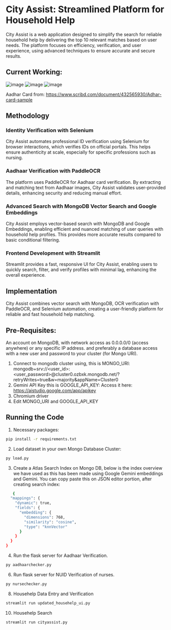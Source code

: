# City Assist: Streamlined Platform for Household Help

City Assist is a web application designed to simplify the search for reliable household help by delivering the top 10 relevant matches based on user needs. The platform focuses on efficiency, verification, and user experience, using advanced techniques to ensure accurate and secure results.
## Current Working:
![image](https://github.com/user-attachments/assets/351e72cd-162c-4463-9e56-7668b2b436d3)
![image](https://github.com/user-attachments/assets/024bebfc-3d43-41e7-87fc-a65f7da8c1b9)
![image](https://github.com/user-attachments/assets/0ff46743-4f4e-4e14-8f52-aa81b2eb53ed)

Aadhar Card from: https://www.scribd.com/document/432565930/Adhar-card-sample 
## Methodology

### Identity Verification with Selenium
City Assist automates professional ID verification using Selenium for browser interactions, which verifies IDs on official portals. This helps ensure authenticity at scale, especially for specific professions such as nursing.

### Aadhaar Verification with PaddleOCR
The platform uses PaddleOCR for Aadhaar card verification. By extracting and matching text from Aadhaar images, City Assist validates user-provided details, enhancing security and reducing manual effort.

### Advanced Search with MongoDB Vector Search and Google Embeddings
City Assist employs vector-based search with MongoDB and Google Embeddings, enabling efficient and nuanced matching of user queries with household help profiles. This provides more accurate results compared to basic conditional filtering.

### Frontend Development with Streamlit
Streamlit provides a fast, responsive UI for City Assist, enabling users to quickly search, filter, and verify profiles with minimal lag, enhancing the overall experience.

## Implementation

City Assist combines vector search with MongoDB, OCR verification with PaddleOCR, and Selenium automation, creating a user-friendly platform for reliable and fast household help matching.

## Pre-Requisites:
An account on MongoDB, with network access as 0.0.0.0/0 (access anywhere) or any specific IP address.
and preferably a database access with a new user and password to your cluster (for Mongo URI).
1. Connect to mongodb cluster using, this is MONGO_URI:
  mongodb+srv://<user_id>:<user_password>@cluster0.ozbxk.mongodb.net/?retryWrites=true&w=majority&appName=Cluster0
2. Gemini API Key this is GOOGLE_API_KEY:
   Access it here: https://aistudio.google.com/app/apikey
3. Chromium driver
4. Edit MONGO_URI and GOOGLE_API_KEY 
## Running the Code
1. Necessary packages:
```bash
pip install -r requirements.txt
``` 
2. Load dataset in your own Mongo Database Cluster:
```bash
py load.py
```
3. Create a Atlas Search Index on Mongo DB, below is the index overview we have used as this has been made using Google Gemini embeddings and Gemini. You can copy paste this on JSON editor portion, after creating search index:
```bash
   {
  "mappings": {
    "dynamic": true,
    "fields": {
      "embedding": {
        "dimensions": 768,
        "similarity": "cosine",
        "type": "knnVector"
      }
    }
  }
}
```
4. Run the flask server for Aadhaar Verification.
```bash
py aadhaarchecker.py
```
6. Run flask server for NUID Verification of nurses.
```bash
py nursechecker.py
```
8. Househelp Data Entry and Verification
```bash
streamlit run updated_househelp_ui.py
```
10. Househelp Search
```bash
streamlit run cityassist.py
```
